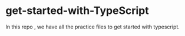 # get-started-with-TypeScript
In this repo , we have all the practice files to get started with typescript.
